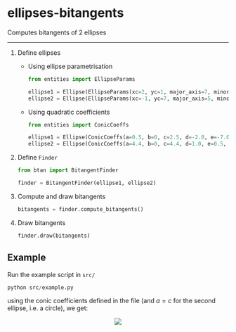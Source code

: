 # ellipses-bitangents
Computes bitangents of 2 ellipses

---


1. Define ellipses
   - Using ellipse parametrisation
      ```python
     from entities import EllipseParams
     
      ellipse1 = Ellipse(EllipseParams(xc=2, yc=1, major_axis=7, minor_axis=2, angle=0))
      ellipse2 = Ellipse(EllipseParams(xc=-1, yc=7, major_axis=5, minor_axis=3, angle=0))
      ```
   - Using quadratic coefficients
      ```python
     from entities import ConicCoeffs
     
      ellipse1 = Ellipse(ConicCoeffs(a=0.5, b=0, c=2.5, d=-2.0, e=-7.0, f=5))
      ellipse2 = Ellipse(ConicCoeffs(a=4.4, b=0, c=4.4, d=1.0, e=0.5, f=-2.0))
      ```

2. Define `Finder`
   ```python
   from btan import BitangentFinder
   
   finder = BitangentFinder(ellipse1, ellipse2)
   ```

3. Compute and draw bitangents
   ```python
   bitangents = finder.compute_bitangents()
   ```

4. Draw bitangents
   ```python
   finder.draw(bitangents)
   ```


## Example
Run the example script in `src/`
```python
python src/example.py
```
using the conic coefficients defined in the file (and $a=c$ for the second ellipse, i.e. a circle), we get:

<p align="center">
    <img src="img/fig1" />
</p>

